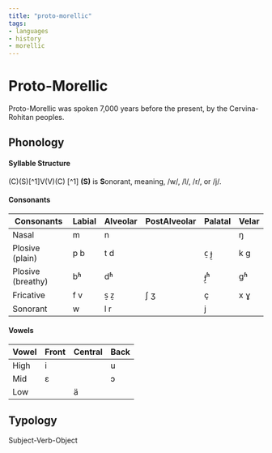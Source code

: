 ```yaml
---
title: "proto-morellic"
tags:
- languages
- history
- morellic
---
```

# Proto-Morellic

Proto-Morellic was spoken 7,000 years before the present, by the Cervina-Rohitan peoples.

## Phonology
#### Syllable Structure
(C)(S)[^1]V(V)(C)
[^1] **(S)** is **S**onorant, meaning, /w/, /l/, /r/, or /j/.

#### Consonants
Consonants|Labial|Alveolar|PostAlveolar|Palatal|Velar
---|---|---|---|---|---
Nasal|m|n|||ŋ
Plosive (plain)|p b|t d||c̠ ɟ̠|k g
Plosive (breathy)|bʱ|dʱ||ɟ̠ʱ|gʱ
Fricative|f v|s̠ z̠|ʃ ʒ|ç|x ɣ
Sonorant|w|l r||j|

#### Vowels
Vowel|Front|Central|Back
---|---|---|---
High|i||u
Mid|ɛ||ɔ
Low||ä|

## Typology
Subject-Verb-Object